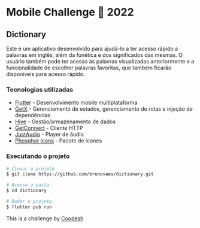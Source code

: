 
# Mobile Challenge 🏅 2022

## Dictionary

Este é um aplicativo desenvolvido para ajudá-lo a ter acesso rápido a palavras em inglês, além da fonética e dos significados das mesmas. O usuário também pode ter acesso às palavras visualizadas anteriormente e a funcionalidade de escolher palavras favoritas, que também ficarão disponíveis para acesso rápido.



### Tecnologias utilizadas

- [Flutter][flutter] - Desenvolvimento mobile multiplataforma
- [GetX][get] - Gerenciamento de estados, gerenciamento de rotas e injeção de dependências
- [Hive][hive] - Gestão/armazenamento de dados
- [GetConnect][get] - Cliente HTTP
- [JustAudio][just_audio] - Player de áudio
- [Phosphor Icons][phosphor] - Pacote de ícones


[flutter]: https://flutter.dev
[get]: https://pub.dev/packages/get
[hive]: https://pub.dev/packages/hive
[just_audio]: https://pub.dev/packages/just_audio
[phosphor]: https://phosphoricons.com/


### Executando o projeto
```bash
# Clonar o projeto
$ git clone https://github.com/brenovaes/dictionary.git

# Acesse a pasta
$ cd dictionary

# Rodar o projeto.
$ flutter pub run
```

This is a challenge by [Coodesh](https://coodesh.com/)
